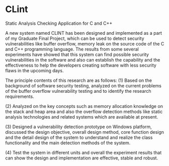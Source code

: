 # CLint
Static Analysis Checking Application for C and C++

A new system named CLINT has been designed and implemented as a part of my Graduate Final Project, which can be used to detect security vulnerabilities like buffer overflow, memory leak on the source code of the C and C++ programming language. The results from some several experiments have showed that this system can find possible security vulnerabilities in the software and also can establish the capability and the effectiveness to help the developers creating software with less security flaws in the upcoming days. 

  The principle contents of this research are as follows:
(1)	Based on the background of software security testing, analyzed on the current problems of the buffer overflow vulnerability testing and to identify the research requirements.

(2)	Analyzed on the key concepts such as memory allocation knowledge on the stack and heap area and also the overflow detection methods like static analysis technologies and related systems which are available at present.  

(3)	Designed a vulnerability detection prototype on Windows platform, discussed the design objective, overall design method, core function design and the detail design of the system to understand and realize the class functionality and the main detection methods of the system. 

(4)	Test the system in different units and overall the experiment results that can show the design and implementation are effective, stable and robust.
